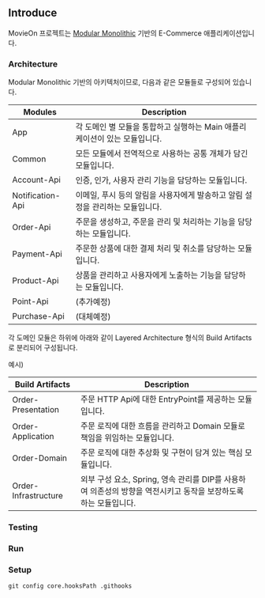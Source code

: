 ## Introduce

MovieOn 프로젝트는 [Modular Monolithic](!https://www.youtube.com/watch?v=5OjqD-ow8GE) 기반의 E-Commerce 애플리케이션입니다.

### Architecture

Modular Monolithic 기반의 아키텍처이므로, 다음과 같은 모듈들로 구성되어 있습니다.

|Modules|Description|
|------|---|
|App|각 도메인 별 모듈을 통합하고 실행하는 Main 애플리케이션이 있는 모듈입니다.|
|Common|모든 모듈에서 전역적으로 사용하는 공통 개체가 담긴 모듈입니다.|
|Account-Api|인증, 인가, 사용자 관리 기능을 담당하는 모듈입니다.|
|Notification-Api|이메일, 푸시 등의 알림을 사용자에게 발송하고 알림 설정을 관리하는 모듈입니다.|
|Order-Api|주문을 생성하고, 주문을 관리 및 처리하는 기능을 담당하는 모듈입니다.|
|Payment-Api|주문한 상품에 대한 결제 처리 및 취소를 담당하는 모듈입니다.|
|Product-Api|상품을 관리하고 사용자에게 노출하는 기능을 담당하는 모듈입니다.|
|Point-Api|(추가예정)|
|Purchase-Api|(대체예정)|

각 도메인 모듈은 하위에 아래와 같이 Layered Architecture 형식의 Build Artifacts로 분리되어 구성됩니다.

예시)

|Build Artifacts|Description|
|------|---|
|Order-Presentation|주문 HTTP Api에 대한 EntryPoint를 제공하는 모듈입니다.|
|Order-Application|주문 로직에 대한 흐름을 관리하고 Domain 모듈로 책임을 위임하는 모듈입니다.|
|Order-Domain|주문 로직에 대한 추상화 및 구현이 담겨 있는 핵심 모듈입니다.|
|Order-Infrastructure|외부 구성 요소, Spring, 영속 관리를 DIP를 사용하여 의존성의 방향을 역전시키고 동작을 보장하도록 하는 모듈입니다.|

### Testing

### Run

### Setup

`git config core.hooksPath .githooks`
